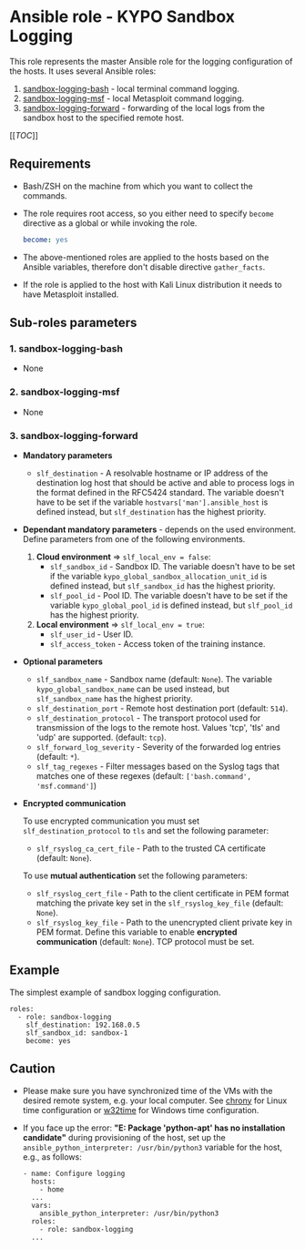 # Ansible role - KYPO Sandbox Logging

This role represents the master Ansible role for the logging configuration of the hosts. It uses several Ansible roles: 

1. [sandbox-logging-bash](https://gitlab.ics.muni.cz/muni-kypo/ansible-roles/sandbox-logging-bash) - local terminal command logging.
2. [sandbox-logging-msf](https://gitlab.ics.muni.cz/muni-kypo/ansible-roles/sandbox-logging-msf) - local Metasploit command logging.
3. [sandbox-logging-forward](https://gitlab.ics.muni.cz/muni-kypo/ansible-roles/sandbox-logging-forward) - forwarding of the local logs from the sandbox host to the specified remote host. 


[[_TOC_]]

## Requirements

* Bash/ZSH on the machine from which you want to collect the commands.

* The role requires root access, so you either need to specify `become` directive as a global or while invoking the role.

    ```yml
    become: yes
    ```
* The above-mentioned roles are applied to the hosts based on the Ansible variables, therefore don't disable directive `gather_facts`.
* If the role is applied to the host with Kali Linux distribution it needs to have Metasploit installed. 


## Sub-roles parameters 

### 1. sandbox-logging-bash 

* None 

### 2. sandbox-logging-msf

* None

### 3. sandbox-logging-forward

* **Mandatory parameters**
  * `slf_destination` - A resolvable hostname or IP address of the destination log host that should be active and able to process logs in the format defined in the RFC5424 standard. The variable doesn't have to be set if the variable `hostvars['man'].ansible_host` is defined instead, but `slf_destination` has the highest priority.

* **Dependant mandatory parameters** - depends on the used environment. Define parameters from one of the following environments.
  1. **Cloud environment** => `slf_local_env = false`: 
     * `slf_sandbox_id` - Sandbox ID. The variable doesn't have to be set if the variable `kypo_global_sandbox_allocation_unit_id` is defined instead, but `slf_sandbox_id` has the highest priority.
     * `slf_pool_id` - Pool ID. The variable doesn't have to be set if the variable `kypo_global_pool_id` is defined instead, but `slf_pool_id` has the highest priority.
  2. **Local environment** => `slf_local_env = true`: 
     * `slf_user_id` - User ID.
     * `slf_access_token` - Access token of the training instance.

* **Optional parameters**
  * `slf_sandbox_name` - Sandbox name (default: `None`). The variable `kypo_global_sandbox_name` can be used instead, but `slf_sandbox_name` has the highest priority.
  * `slf_destination_port` - Remote host destination port (default: `514`).
  * `slf_destination_protocol` - The transport protocol used for transmission of the logs to the remote host. Values 'tcp', 'tls' and 'udp' are supported. (default: `tcp`).
  * `slf_forward_log_severity` - Severity of the forwarded log entries (default: `*`).
  * `slf_tag_regexes` - Filter messages based on the Syslog tags that matches one of these regexes (default: `['bash.command', 'msf.command']`)

* **Encrypted communication**

  To use encrypted communication you must set `slf_destination_protocol` to `tls` and set the following parameter:
  * `slf_rsyslog_ca_cert_file` - Path to the trusted CA certificate (default: `None`).

  To use **mutual authentication** set the following parameters:
  * `slf_rsyslog_cert_file` - Path to the client certificate in PEM format matching the private key set in the `slf_rsyslog_key_file` (default: `None`).
  * `slf_rsyslog_key_file` - Path to the unencrypted client private key in PEM format. Define this variable to enable **encrypted communication** (default: `None`). TCP protocol must be set.

## Example

The simplest example of sandbox logging configuration.

```
roles:
  - role: sandbox-logging
    slf_destination: 192.168.0.5
    slf_sandbox_id: sandbox-1
    become: yes

```

## Caution

* Please make sure you have synchronized time of the VMs with the desired remote system, e.g. your local computer. See [chrony](https://gitlab.ics.muni.cz/muni-kypo/ansible-roles/chrony) for Linux time configuration or [w32time](https://gitlab.ics.muni.cz/muni-kypo/ansible-roles/w32time) for Windows time configuration.

* If you face up the error: **"E: Package 'python-apt' has no installation candidate"** during provisioning of the host, set up the `ansible_python_interpreter: /usr/bin/python3` variable for the host, e.g., as follows: 
  ```
  - name: Configure logging 
    hosts: 
      - home
    ...  
    vars:  
      ansible_python_interpreter: /usr/bin/python3
    roles:
      - role: sandbox-logging
    ...  

  ```
